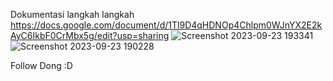 Dokumentasi langkah langkah
https://docs.google.com/document/d/1Tl9D4qHDNOp4Chlpm0WJnYX2E2kAyC6IkbF0CrMbx5g/edit?usp=sharing
![Screenshot 2023-09-23 193341](https://github.com/royazizbarera/a-simple-web-app-perlhacks-roi/assets/126170803/25974e41-67ea-425c-84ee-c9fb01e5e62d)
![Screenshot 2023-09-23 190228](https://github.com/royazizbarera/a-simple-web-app-perlhacks-roi/assets/126170803/bd3d7640-e98a-4df4-bc84-7e488a341f45)

Follow Dong :D
